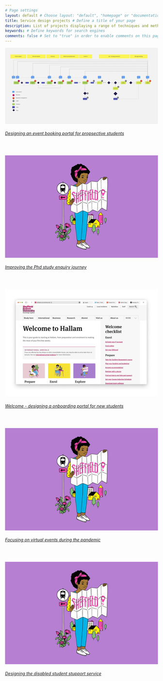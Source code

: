 ```yaml
---
# Page settings
layout: default # Choose layout: "default", "homepage" or "documentation-archive"
title: Service design projects # Define a title of your page
description: List of projects displaying a range of techniques and methods to create great services and products # Define a description of your page
keywords: # Define keywords for search engines
comments: false # Set to "true" in order to enable comments on this page. Make sure you properly setup "disqus_forum_shortname" variable in "_config.yml"
---
```


![My Image](images/eventjourneys.png)
###### [Designing an event booking portal for propsective students](portfolio/events.md)
<br/>

![My Image](images/explore.jpg)
###### [Improving the Phd study enquiry journey](portfolio/projPGR.md)
<br/>

![My Image](images/welcomedesktop.png)
###### [Welcome - designing a onboarding portal for new students](portfolio/welcome.md)
<br/>

![My Image](images/explore.jpg)
###### [Focusing on virtual events during the pandemic](portfolio/virtualopen.md)
<br/>

![My Image](images/explore.jpg)
###### [Designing the disabled student stupport service](portfolio/dss.md)











